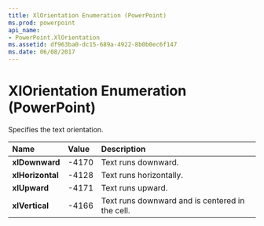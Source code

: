 ```yaml
---
title: XlOrientation Enumeration (PowerPoint)
ms.prod: powerpoint
api_name:
- PowerPoint.XlOrientation
ms.assetid: df963ba0-dc15-689a-4922-8b0b0ec6f147
ms.date: 06/08/2017
---
```



# XlOrientation Enumeration (PowerPoint)

Specifies the text orientation.



|**Name**|**Value**|**Description**|
|:-----|:-----|:-----|
|**xlDownward**|-4170|Text runs downward.|
|**xlHorizontal**|-4128|Text runs horizontally.|
|**xlUpward**|-4171|Text runs upward.|
|**xlVertical**|-4166|Text runs downward and is centered in the cell.|

